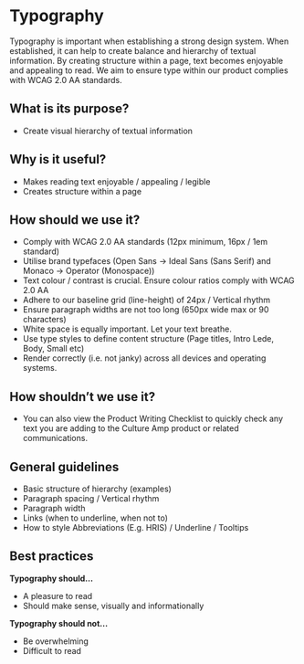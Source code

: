 # Typography
Typography is important when establishing a strong design system. When established, it can help to create balance and hierarchy of textual information. By creating structure within a page, text becomes enjoyable and appealing to read. We aim to ensure type within our product complies with WCAG 2.0 AA standards.

## What is its purpose?

- Create visual hierarchy of textual information
## Why is it useful?

- Makes reading text enjoyable / appealing / legible
- Creates structure within a page

## How should we use it?

- Comply with WCAG 2.0 AA standards (12px minimum, 16px / 1em standard)
- Utilise brand typefaces (Open Sans →  Ideal Sans (Sans Serif) and Monaco → Operator (Monospace))
- Text colour / contrast is crucial. Ensure colour ratios comply with WCAG 2.0 AA
- Adhere to our baseline grid (line-height) of 24px / Vertical rhythm
- Ensure paragraph widths are not too long (650px wide max or 90 characters)
- White space is equally important. Let your text breathe.
- Use type styles to define content structure (Page titles, Intro Lede, Body, Small etc)
- Render correctly (i.e. not janky) across all devices and operating systems.

## How shouldn’t we use it?
- You can also view the Product Writing Checklist to quickly check any text you are adding to the Culture Amp product or related communications.

## General guidelines
- Basic structure of hierarchy (examples)
- Paragraph spacing / Vertical rhythm
- Paragraph width
- Links (when to underline, when not to)
- How to style Abbreviations (E.g. HRIS) / Underline / Tooltips


## Best practices

**Typography should…**

- A pleasure to read
- Should make sense, visually and informationally

**Typography should not…**
- Be overwhelming
- Difficult to read
